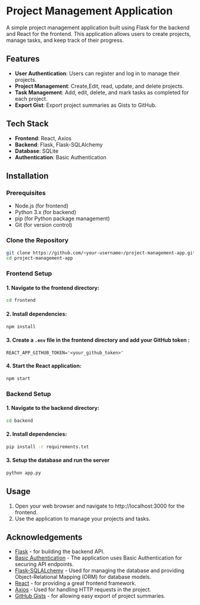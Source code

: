 # Project Management Application

A simple project management application built using Flask for the backend and React for the frontend. This application allows users to create projects, manage tasks, and keep track of their progress.

## Features

- **User Authentication**: Users can register and log in to manage their projects.
- **Project Management**: Create,Edit, read, update, and delete projects.
- **Task Management**: Add, edit, delete, and mark tasks as completed for each project.
- **Export Gist**: Export project summaries as Gists to GitHub.

## Tech Stack

- **Frontend**: React, Axios
- **Backend**: Flask, Flask-SQLAlchemy
- **Database**: SQLite
- **Authentication**: Basic Authentication

## Installation

### Prerequisites

- Node.js (for frontend)
- Python 3.x (for backend)
- pip (for Python package management)
- Git (for version control)

### Clone the Repository

```bash
git clone https://github.com/<your-username>/project-management-app.git
cd project-management-app
```
### Frontend Setup
#### 1. Navigate to the frontend directory:
```bash
cd frontend
```

#### 2. Install dependencies:
```bash
npm install
```

#### 3. Create a `.env` file in the frontend directory and add your GitHub token :
```plaintext
REACT_APP_GITHUB_TOKEN='<your_github_token>'
```

#### 4. Start the React application:
```bash
npm start
```

### Backend Setup
#### 1. Navigate to the backend directory:
```bash
cd backend
```

#### 2. Install dependencies:
```bash
pip install -r requirements.txt
```

#### 3. Setup the database and run the server
```bash
python app.py
```


## Usage
1. Open your web browser and navigate to http://localhost:3000 for the frontend.
2. Use the application to manage your projects and tasks.

## Acknowledgements
- [Flask](https://flask.palletsprojects.com/) - for building the backend API.
- [Basic Authentication](https://developer.mozilla.org/en-US/docs/Web/HTTP/Authentication) - The application uses Basic Authentication for securing API endpoints.
- [Flask-SQLALchemy](https://flask-sqlalchemy.readthedocs.io/en/3.1.x/api/#module-flask_sqlalchemy) - Used for managing the database and providing Object-Relational Mapping (ORM) for database models.
- [React](https://reactjs.org/) - for providing a great frontend framework.
- [Axios](https://axios-http.com/docs/api_intro) - Used for handling HTTP requests in the project.
- [GitHub Gists](https://gist.github.com/) - for allowing easy export of project summaries.
